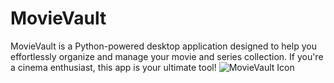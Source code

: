 # MovieVault
MovieVault is a Python-powered desktop application designed to help you effortlessly organize and manage your movie and series collection. If you're a cinema enthusiast, this app is your ultimate tool!
![MovieVault Icon](images/MovieVault.ico)

